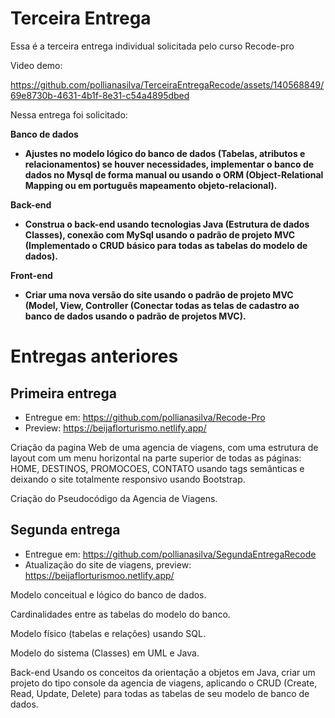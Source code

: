 
# Terceira Entrega
Essa é a terceira entrega individual solicitada pelo curso Recode-pro

Video demo:


https://github.com/pollianasilva/TerceiraEntregaRecode/assets/140568849/69e8730b-4631-4b1f-8e31-c54a4895dbed



Nessa entrega foi solicitado:

<strong>Banco de dados 
- Ajustes no modelo lógico do banco de dados (Tabelas, atributos e relacionamentos) se houver necessidades, implementar o banco de dados no Mysql de forma manual ou usando o ORM (Object-Relational Mapping ou em português mapeamento objeto-relacional).  
 
Back-end 
- Construa o back-end usando tecnologias Java (Estrutura de dados Classes), conexão com MySql usando o padrão de projeto MVC (Implementado o CRUD básico para todas as tabelas do modelo de dados). 

Front-end 
- Criar uma nova versão do site usando o padrão de projeto MVC (Model, View, Controller (Conectar todas as telas de cadastro ao banco de dados usando o padrão de projetos MVC). </strong>

# Entregas anteriores
 ## Primeira entrega  
  - Entregue em: https://github.com/pollianasilva/Recode-Pro
 - Preview: https://beijaflorturismo.netlify.app/


 Criação da pagina Web de uma agencia de viagens, com uma estrutura de layout com um menu horizontal na parte superior de todas as páginas: HOME, DESTINOS, PROMOCOES, CONTATO usando tags semânticas e deixando o site totalmente responsivo usando Bootstrap.

 Criação do Pseudocódigo da Agencia de Viagens.

  ## Segunda entrega 
  - Entregue em: https://github.com/pollianasilva/SegundaEntregaRecode
  - Atualização do site de viagens, preview: https://beijaflorturismoo.netlify.app/
  
  Modelo conceitual e lógico do banco de dados.

 Cardinalidades entre as tabelas do modelo do banco.

 Modelo físico (tabelas e relações) usando SQL.

 Modelo do sistema (Classes) em UML e Java.

Back-end
 Usando os conceitos da orientação a objetos em Java, criar um projeto do tipo console da agencia de viagens, aplicando o CRUD (Create, Read, Update, Delete) para todas as tabelas de seu modelo de banco de dados.



